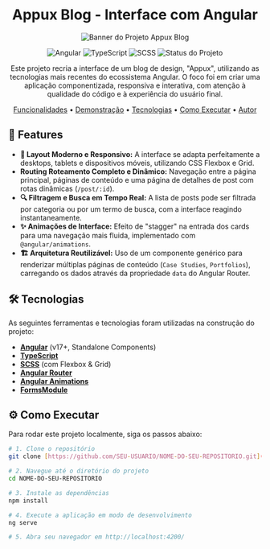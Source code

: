 <h1 align="center">
  Appux Blog - Interface com Angular
</h1>

<p align="center">
  <img src="https://i.imgur.com/zCLbs0a.png" alt="Banner do Projeto Appux Blog">
</p>

<p align="center">
  <img src="https://img.shields.io/badge/Angular-DD0031?style=for-the-badge&logo=angular&logoColor=white" alt="Angular">
  <img src="https://img.shields.io/badge/TypeScript-007ACC?style=for-the-badge&logo=typescript&logoColor=white" alt="TypeScript">
  <img src="https://img.shields.io/badge/SCSS-CC6699?style=for-the-badge&logo=sass&logoColor=white" alt="SCSS">
  <img src="https://img.shields.io/badge/status-concluído-green?style=for-the-badge" alt="Status do Projeto">
</p>

<p align="center">
  Este projeto recria a interface de um blog de design, "Appux", utilizando as tecnologias mais recentes do ecossistema Angular. O foco foi em criar uma aplicação componentizada, responsiva e interativa, com atenção à qualidade do código e à experiência do usuário final.
</p>

<p align="center">
  <a href="#-features">Funcionalidades</a> •
  <a href="#-demonstração">Demonstração</a> •
  <a href="#-tecnologias">Tecnologias</a> •
  <a href="#-como-executar">Como Executar</a> •
  <a href="#-autor">Autor</a>
</p>

## 🚀 Features

* **🎨 Layout Moderno e Responsivo:** A interface se adapta perfeitamente a desktops, tablets e dispositivos móveis, utilizando CSS Flexbox e Grid.
* **Routing Roteamento Completo e Dinâmico:** Navegação entre a página principal, páginas de conteúdo e uma página de detalhes de post com rotas dinâmicas (`/post/:id`).
* **🔍 Filtragem e Busca em Tempo Real:** A lista de posts pode ser filtrada por categoria ou por um termo de busca, com a interface reagindo instantaneamente.
* **✨ Animações de Interface:** Efeito de "stagger" na entrada dos cards para uma navegação mais fluida, implementado com `@angular/animations`.
* **🏗️ Arquitetura Reutilizável:** Uso de um componente genérico para renderizar múltiplas páginas de conteúdo (`Case Studies`, `Portfolios`), carregando os dados através da propriedade `data` do Angular Router.

## 🛠️ Tecnologias

As seguintes ferramentas e tecnologias foram utilizadas na construção do projeto:

- **[Angular](https://angular.io/)** (v17+, Standalone Components)
- **[TypeScript](https://www.typescriptlang.org/)**
- **[SCSS](https://sass-lang.com/)** (com Flexbox & Grid)
- **[Angular Router](https://angular.io/guide/router)**
- **[Angular Animations](https://angular.io/guide/animations)**
- **[FormsModule](https://angular.io/guide/forms)**

## ⚙️ Como Executar

Para rodar este projeto localmente, siga os passos abaixo:

```bash
# 1. Clone o repositório
git clone [https://github.com/SEU-USUARIO/NOME-DO-SEU-REPOSITORIO.git](https://github.com/SEU-USUARIO/NOME-DO-SEU-REPOSITORIO.git)

# 2. Navegue até o diretório do projeto
cd NOME-DO-SEU-REPOSITORIO

# 3. Instale as dependências
npm install

# 4. Execute a aplicação em modo de desenvolvimento
ng serve

# 5. Abra seu navegador em http://localhost:4200/
